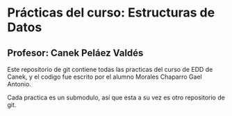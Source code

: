 Prácticas del curso: Estructuras de Datos
=========================================

Profesor: Canek Peláez Valdés
-----------------------------

Este repositorio de git contiene todas las practicas del curso de EDD de Canek, y el codigo fue escrito por el alumno Morales Chaparro Gael Antonio.

Cada practica es un submodulo, así que esta a su vez es otro repositorio de git.
